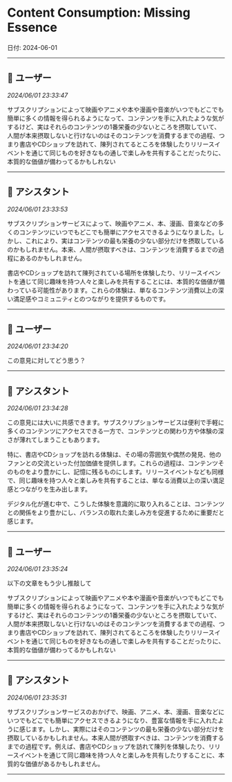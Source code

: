 # Content Consumption: Missing Essence

日付: 2024-06-01

---

## 👤 ユーザー
*2024/06/01 23:33:47*

サブスクリプションによって映画やアニメや本や漫画や音楽がいつでもどこでも簡単に多くの情報を得られるようになって、コンテンツを手に入れたような気がするけど、実はそれらのコンテンツの1番栄養の少ないところを摂取していて、人間が本来摂取しないと行けないのはそのコンテンツを消費するまでの過程、つまり書店やCDショップを訪れて、陳列されてるところを体験したりリリースイベントを通じて同じものを好きなもの通しで楽しみを共有することだったりに、本質的な価値が備わってるかもしれない

---

## 🤖 アシスタント
*2024/06/01 23:33:53*

サブスクリプションサービスによって、映画やアニメ、本、漫画、音楽などの多くのコンテンツにいつでもどこでも簡単にアクセスできるようになりました。しかし、これにより、実はコンテンツの最も栄養の少ない部分だけを摂取しているのかもしれません。本来、人間が摂取すべきは、コンテンツを消費するまでの過程にあるのかもしれません。

書店やCDショップを訪れて陳列されている場所を体験したり、リリースイベントを通じて同じ趣味を持つ人々と楽しみを共有することには、本質的な価値が備わっている可能性があります。これらの体験は、単なるコンテンツ消費以上の深い満足感やコミュニティとのつながりを提供するものです。

---

## 👤 ユーザー
*2024/06/01 23:34:20*

この意見に対してどう思う？

---

## 🤖 アシスタント
*2024/06/01 23:34:28*

この意見には大いに共感できます。サブスクリプションサービスは便利で手軽に多くのコンテンツにアクセスできる一方で、コンテンツとの関わり方や体験の深さが薄れてしまうこともあります。

特に、書店やCDショップを訪れる体験は、その場の雰囲気や偶然の発見、他のファンとの交流といった付加価値を提供します。これらの過程は、コンテンツそのものをより豊かにし、記憶に残るものにします。リリースイベントなども同様で、同じ趣味を持つ人々と楽しみを共有することは、単なる消費以上の深い満足感とつながりを生み出します。

デジタル化が進む中で、こうした体験を意識的に取り入れることは、コンテンツとの関係をより豊かにし、バランスの取れた楽しみ方を促進するために重要だと感じます。

---

## 👤 ユーザー
*2024/06/01 23:35:24*

以下の文章をもう少し推敲して

サブスクリプションによって映画やアニメや本や漫画や音楽がいつでもどこでも簡単に多くの情報を得られるようになって、コンテンツを手に入れたような気がするけど、実はそれらのコンテンツの1番栄養の少ないところを摂取していて、人間が本来摂取しないと行けないのはそのコンテンツを消費するまでの過程、つまり書店やCDショップを訪れて、陳列されてるところを体験したりリリースイベントを通じて同じものを好きなもの通しで楽しみを共有することだったりに、本質的な価値が備わってるかもしれない

---

## 🤖 アシスタント
*2024/06/01 23:35:31*

サブスクリプションサービスのおかげで、映画、アニメ、本、漫画、音楽などにいつでもどこでも簡単にアクセスできるようになり、豊富な情報を手に入れたように感じます。しかし、実際にはそのコンテンツの最も栄養の少ない部分だけを摂取しているかもしれません。本来人間が摂取すべきは、コンテンツを消費するまでの過程です。例えば、書店やCDショップを訪れて陳列を体験したり、リリースイベントを通じて同じ趣味を持つ人々と楽しみを共有したりすることに、本質的な価値があるかもしれません。

---
